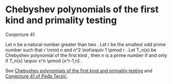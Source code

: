 # Chebyshev polynomials of the first kind and primality testing

Conjecture 41

Let n be a natural number greater than two . Let r be the smallest odd prime number such that r \nmid n and n^2 \not\equiv 1 \pmod r . Let T_n(x) be Chebyshev polynomial of the first kind , then n is a prime number if and only if T_n(x) \equiv x^n \pmod {x^r-1,n} .

See [Chebyshev polynomials of the first kind and primality testing](https://mathoverflow.net/questions/286304/chebyshev-polynomials-of-the-first-kind-and-primality-testing) and [Conjecture 41 of Peđa Terzić](https://projectprimus.wordpress.com/theoremsconjectures/).
